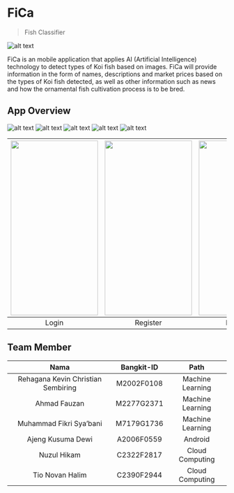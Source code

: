 # FiCa
> Fish Classifier

![alt text](https://raw.githubusercontent.com/nuzulh/FiCa/master/MOBILE%20DEVELOPMENT/documentation%20assets/logo.png)

FiCa is an mobile application that applies AI (Artificial Intelligence) technology to detect types of Koi fish based on images. FiCa will provide information in the form of names, descriptions and market prices based on the types of Koi fish detected, as well as other information such as news and how the ornamental fish cultivation process is to be bred.

## App Overview
![alt text](https://raw.githubusercontent.com/nuzulh/FiCa/master/MOBILE%20DEVELOPMENT/documentation%20assets/login.png)
![alt text](https://raw.githubusercontent.com/nuzulh/FiCa/master/MOBILE%20DEVELOPMENT/documentation%20assets/register.png)
![alt text](https://raw.githubusercontent.com/nuzulh/FiCa/master/MOBILE%20DEVELOPMENT/documentation%20assets/predict.jpeg)
![alt text](https://raw.githubusercontent.com/nuzulh/FiCa/master/MOBILE%20DEVELOPMENT/documentation%20assets/news.jpeg)
![alt text](https://raw.githubusercontent.com/nuzulh/FiCa/master/MOBILE%20DEVELOPMENT/documentation%20assets/account.jpeg)

|<img src=MOBILE%20DEVELOPMENT/documentation%20assets/login.png align="center" height="400" width="200" ></a> |<img src=MOBILE%20DEVELOPMENT/documentation%20assets/register.png  align="center" height="400" width="200" ></a>|<img src=MOBILE%20DEVELOPMENT/documentation%20assets/predict.jpeg  align="center" height="400" width="200" ></a>|
|:-----------:|:--------:|:--------:|
| Login | Register | Prediction |

## Team Member
|                Nama                  |  Bangkit-ID   |       Path       |
|:------------------------------------:|:-------------:|:----------------:|
|  Rehagana Kevin Christian Sembiring  |  M2002F0108   | Machine Learning |
|            Ahmad Fauzan              |  M2277G2371   | Machine Learning |
|       Muhammad Fikri Sya’bani        |  M7179G1736   | Machine Learning |
|          Ajeng Kusuma Dewi           |  A2006F0559   |      Android     |
|             Nuzul Hikam              |  C2322F2817   | Cloud Computing  |
|           Tio Novan Halim            |  C2390F2944   | Cloud Computing  |
